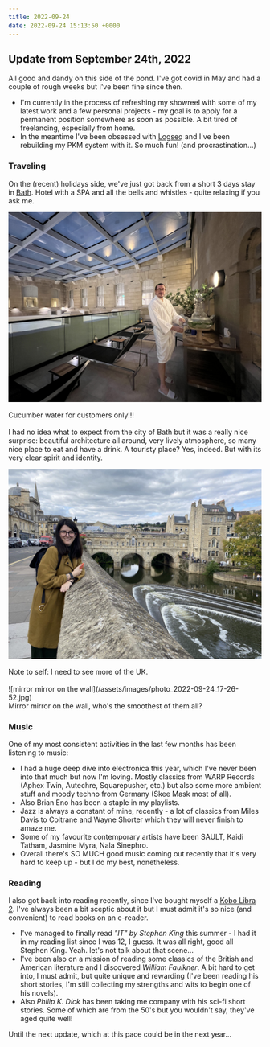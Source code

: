 ```yaml
---
title: 2022-09-24
date: 2022-09-24 15:13:50 +0000
---
```


## Update from September 24th, 2022

All good and dandy on this side of the pond. I've got covid in May and had a couple of rough weeks but I've been fine since then.

- I'm currently in the process of refreshing my showreel with some of my latest work and a few personal projects - my goal is to apply for a permanent position somewhere as soon as possible. A bit tired of freelancing, especially from home.
- In the meantime I've been obsessed with [Logseq](https://logseq.com/) and I've been rebuilding my PKM system with it. So much fun! (and procrastination...)

### Traveling  
On the (recent) holidays side, we've just got back from a short 3 days stay in [Bath](https://www.historic-uk.com/HistoryMagazine/DestinationsUK/Bath/). Hotel with a SPA and all the bells and whistles - quite relaxing if you ask me.

![cucumber water](/assets/images/IMG_8086.JPG)
<figcaption>Cucumber water for customers only!!!</figcaption>
<br>
I had no idea what to expect from the city of Bath but it was a really nice surprise: beautiful architecture all around, very lively atmosphere, so many nice place to eat and have a drink. A touristy place? Yes, indeed. But with its very clear spirit and identity.

![beauties of Bath](/assets/images/Bath_Flavia.jpg)

<figcaption>Note to self: I need to see more of the UK.</figcaption>
<br>
![mirror mirror on the wall](/assets/images/photo_2022-09-24_17-26-52.jpg)
<figcaption>Mirror mirror on the wall, who's the smoothest of them all?</figcaption>


### Music
One of my most consistent activities in the last few months has been listening to music:  
- I had a huge deep dive into electronica this year, which I've never been into that much but now I'm loving. Mostly classics from WARP Records (Aphex Twin, Autechre, Squarepusher, etc.) but also some more ambient stuff and moody techno from Germany (Skee Mask most of all).
- Also Brian Eno has been a staple in my playlists.
- Jazz is always a constant of mine, recently - a lot of classics from Miles Davis to Coltrane and Wayne Shorter which they will never finish to amaze me.  
- Some of my favourite contemporary artists have been SAULT, Kaidi Tatham, Jasmine Myra, Nala Sinephro.  
- Overall there's SO MUCH good music coming out recently that it's very hard to keep up - but I do my best, nonetheless.

### Reading  
I also got back into reading recently, since I've bought myself a [Kobo Libra 2](https://us.kobobooks.com/products/kobo-libra-2). I've always been a bit sceptic about it but I must admit it's so nice (and convenient) to read books on an e-reader.
- I've managed to finally read *"IT" by Stephen King* this summer - I had it in my reading list since I was 12, I guess. It was all right, good all Stephen King. Yeah. let's not talk about that scene...
- I've been also on a mission of reading some classics of the British and American literature and I discovered *William Faulkner*. A bit hard to get into, I must admit, but quite unique and rewarding (I've been reading his short stories, I'm still collecting my strengths and wits to begin one of his novels).  
- Also *Philip K. Dick* has been taking me company with his sci-fi short stories. Some of which are from the 50's but you wouldn't say, they've aged quite well!

Until the next update, which at this pace could be in the next year...
